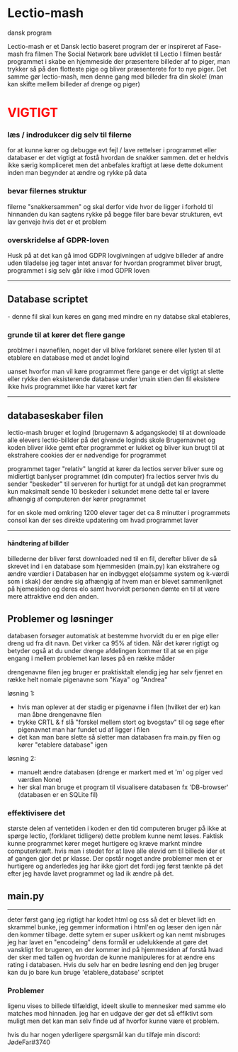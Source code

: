 # Lectio-mash
dansk program


Lectio-mash er et Dansk lectio baseret program der er inspireret af Fase-mash fra filmen The Social Network bare udviklet til Lectio
I filmen består programmet i skabe en hjemmeside der præsentere billeder af to piger, man trykker så på den flotteste pige og bliver præsenterete for to nye piger. 
Det samme gør lectio-mash, men denne gang med billeder fra din skole! (man kan skifte mellem billeder af drenge og piger)




<h1 style ="color: #FF0000; "> VIGTIGT 
 
<h3>læs / indrodukcer dig selv til filerne</h3>
for at kunne kører og debugge evt fejl / lave rettelser i programmet eller databaser er det vigtigt at fostå hvordan de snakker sammen. 
det er heldvis ikke særig kompliceret men det anbefales kraftigt at læse dette dokument inden man begynder at ændre og rykke på data
  
<h3>bevar filernes struktur</em></h3>
filerne "snakkersammen" og skal derfor vide hvor de ligger i forhold til hinnanden 
du kan sagtens rykke på begge filer bare bevar strukturen, evt lav genveje hvis det er et problem

<h3>overskridelse af GDPR-loven</h3>
Husk på at det kan gå imod GDPR lovgivningen af udgive billeder af andre uden tiladelse 
jeg tager intet ansvar for hvordan programmet bliver brugt, programmet i sig selv går ikke i mod GDPR loven

----------------------------

<h2>Database scriptet</h2>
- denne fil skal kun køres en gang med mindre en ny databse skal etableres,



<h3>grunde til at kører det flere gange</h3>

problmer i navnefilen, noget der vil blive forklaret senere
eller lysten til at etablere en database med et andet logind

uanset hvorfor man vil køre programmet flere gange er det vigtigt at slette eller rykke den eksisterende database under \main stien 
den fil eksistere ikke hvis programmet ikke har været kørt før 


---

<h2>databaseskaber filen</h2>

lectio-mash bruger et logind (brugernavn & adgangskode) til at downloade alle elevers lectio-billder på det givende loginds skole
Brugernavnet og koden bliver ikke gemt efter programmet er lukket og bliver kun brugt til at ekstrahere cookies der er nødvendige for programmet


programmet tager "relativ" langtid at kører da lectios server bliver sure og midlertigt banlyser
programmet (din computer) fra lectios server hvis du sender "beskeder" til serveren for hurtigt
for at undgå det kan programmet kun maksimalt sende 10 beskeder i sekundet mene dette tal er lavere afhængig af computeren der kører programmet

for en skole med omkring 1200 elever tager det ca 8 minutter 
i programmets consol kan der ses direkte updatering om hvad programmet laver 


-----

<h4>håndtering af billder</h3>

billederne der bliver først downloaded ned til en fil, derefter bliver de så skrevet ind i en database som hjemmesiden (main.py) kan ekstrahere og ændre værdier i
Databasen har en indbygget elo(samme system og k-værdi som i skak) der ændre sig afhængig af hvem man er blevet sammenlignet på hjemesiden og deres elo
samt hvorvidt personen dømte en til at være mere attraktive end den anden. 





<h2>Problemer og løsninger</h2>

databasen forsøger automatisk at bestemme hvorvidt du er en pige eller dreng ud fra dit navn. 
Det virker ca 95% af tiden. Når det kører rigtigt og betyder også at du under drenge afdelingen kommer til at se en pige engang i mellem 
problemet kan løses på en række måder 


drengenavne filen jeg bruger er praktisktalt elendig jeg har selv fjenret en række helt nomale pigenavne som "Kaya" og "Andrea" 

løsning 1:
- hvis man oplever at der stadig er pigenavne i filen (hvilket der er) kan man åbne drengenavne filen 
- trykke CRTL & f slå "forskel mellem stort og bvogstav" til og søge efter pigenavnet man har fundet ud af ligger i filen 
- det kan man bare slette så sletter man databasen fra main.py filen og kører "etablere database" igen


løsning 2:
- manuelt ændre databasen (drenge er markert med et 'm' og piger ved værdien None)
- her skal man bruge et program til visualisere databasen fx 'DB-browser'  (databasen er en SQLite fil)


<h3>effektivisere det</h3>

største delen af ventetiden i koden er den tid computeren bruger på ikke at spørge lectio, (forklaret tidligere)
dette problem kunne nemt løses. Faktisk kunne programmet kører meget hurtigere og kræve marknt mindre computerkræft. 
hvis man i stedet for at lave alle elevid om til billede ider et af gangen gjor det pr klasse. Der opstår noget andre problemer men et er hurtigere og anderledes jeg har ikke gjort det fordi jeg først tænkte på det efter jeg havde lavet programmet og lad ik ændre på det.

<h2>main.py</h2>

--------

deter først gang jeg rigtigt har kodet html og css så det er blevet lidt en skrammel bunke, jeg gemmer information i html'en og læser den igen når den kommer tilbage. dette sytem er super usikkert og kan nemt misbruges jeg har lavet en "encodeing" dens formål er udelukkende at gøre det vanskligt for brugeren, en der kommer ind på hjemmesiden af forstå hvad der sker med tallen og hvordan de kunne manipuleres for at ændre ens rating i databasen. Hvis du selv har en bedre løsning end den jeg bruger kan du jo bare kun bruge 'etablere_database' scriptet 


<h3>Problemer</h3>

ligenu vises to billede tilfældigt, ideelt skulle to mennesker med samme elo matches mod hinnaden. 
jeg har en udgave der gør det så effiktivt som muligt men det kan man selv finde ud af hvorfor kunne være et problem.


hvis du har nogen yderligere spørgsmål kan du tilføje min discord: JødeFar#3740





